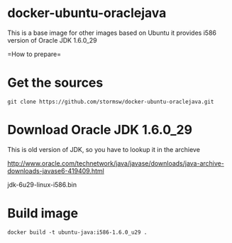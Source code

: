 # docker-ubuntu-oraclejava
This is a base image for other images based on Ubuntu
it provides i586 version of Oracle JDK 1.6.0_29

=How to prepare=

# Get the sources
```shell
git clone https://github.com/stormsw/docker-ubuntu-oraclejava.git
```

# Download Oracle JDK 1.6.0_29

This is old version of JDK, so you have to lookup it in the archieve

http://www.oracle.com/technetwork/java/javase/downloads/java-archive-downloads-javase6-419409.html

jdk-6u29-linux-i586.bin

# Build image

```shell
docker build -t ubuntu-java:i586-1.6.0_u29 .
```
